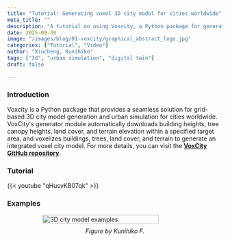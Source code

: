 ```yaml
---
title: "Tutorial: Generating voxel 3D city model for cities worldwide"
meta_title: ""
description: "A tutorial on using Voxcity, a Python package for generating grid-based 3D city models and performing urban simulations. Learn how its generator module automates data integration into voxel-based city models."
date: 2025-09-30
image: "/images/blog/01-voxcity/graphical_abstract_logo.jpg"
categories: ["Tutorial", "Video"]
author: "Xiucheng, Kunihiko"
tags: ["3d", "urban simulation", "digital twin"]
draft: false

---
```


### Introduction
<div class="text-xl leading-relaxed text-gray-800 dark:text-gray-200">
Voxcity is a Python package that provides a seamless solution for grid-based 3D city model generation and urban simulation for cities worldwide. VoxCity's generator module automatically downloads building heights, tree canopy heights, land cover, and terrain elevation within a specified target area, and voxelizes buildings, trees, land cover, and terrain to generate an integrated voxel city model. 
For more details, you can visit the <a href="https://github.com/kunifujiwara/VoxCity?tab=readme-ov-file" target="_blank"><strong>VoxCity GitHub repository</strong></a>.
</div>




### Tutorial
{{< youtube "qHusvKB07qk" >}}

### Examples
<figure style="display:flex;flex-direction:column;align-items:center;">
    <img src="/images/blog/01-voxcity/3d_city_model_examples.jpg" alt="3D city model examples" style="width:80%;height:auto;">
    <figcaption style="text-align:center;font-size:0.875rem;font-style:italic;margin-top:0.5rem;">Figure by Kunihiko F.</figcaption>
</figure>
